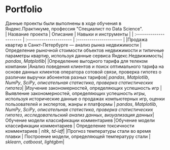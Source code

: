 # Portfolio
Данные проекты были выполнены в ходе обучения в Яндекс.Практикуме, профессия "Специалист по Data Science".  
| Название проекта | Описание | Навыки и инструменты | 
| :---------------------- | :---------------------- | :---------------------- |
|Продажа квартир в Санкт-Петербурге — анализ рынка недвижимости | Определение рыночной стоимости объектов недвижимости и типичные параметры квартир, используя данные сервиса Яндекс.Недвижимость| *pandas*, *Matplotlib*|
|Определение выгодного тарифа для телеком компании |Анализ поведения клиентов и поиск оптимального тарифа на основе данных клиентов оператора сотовой связи, проверка гипотез о различии выручки абонентов разных тарифов| *pandas*, *Matplotlib*, *NumPy*, *SciPy*, *описательная статистика*, *проверка статистических гипотез*|
|Изучение закономерностей, определяющих успешность игр | Выявление закономерностей, определяющих успешность игры, используя исторические данные о продажах компьютерных игр, оценки пользователей и экспертов, жанры и платформы | *pandas*, *Matplotlib*, *NumPy*, *SciPy*, *описательная статистика*, *проверка статистических гипотез*, *исследовательский анализ данных*, *визуализация данных*|
Обучение модели классификации комментариев
|Обучение модели классификации комментариев | Определение токсичности комментариев | *nltk*, *td-idf*|
|Прогноз температуры стали во время плавки | Построение модели, определяющей температуру стали | *sklearn*, *catboost*, *lightgbm*|
